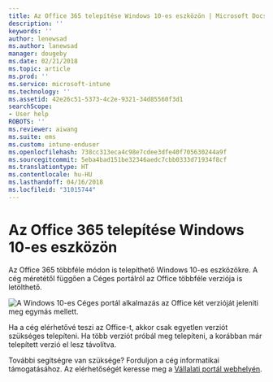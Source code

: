 ```yaml
---
title: Az Office 365 telepítése Windows 10-es eszközön | Microsoft Docs
description: ''
keywords: ''
author: lenewsad
ms.author: lanewsad
manager: dougeby
ms.date: 02/21/2018
ms.topic: article
ms.prod: ''
ms.service: microsoft-intune
ms.technology: ''
ms.assetid: 42e26c51-5373-4c2e-9321-34d85560f3d1
searchScope:
- User help
ROBOTS: ''
ms.reviewer: aiwang
ms.suite: ems
ms.custom: intune-enduser
ms.openlocfilehash: 738cc313eca4c98e7cdee3dfe40f705630244a9f
ms.sourcegitcommit: 5eba4bad151be32346aedc7cbb0333d71934f8cf
ms.translationtype: HT
ms.contentlocale: hu-HU
ms.lasthandoff: 04/16/2018
ms.locfileid: "31015744"
---
```

# <a name="installing-office-365-on-your-windows-10-device"></a>Az Office 365 telepítése Windows 10-es eszközön

Az Office 365 többféle módon is telepíthető Windows 10-es eszközökre. A cég méretétől függően a Céges portálról az Office többféle verziója is letölthető.

![A Windows 10-es Céges portál alkalmazás az Office két verzióját jeleníti meg egymás mellett.](./media/multiple-office-installs-cp-win10.png)

Ha a cég elérhetővé teszi az Office-t, akkor csak egyetlen verziót szükséges telepíteni. Ha több verziót próbál meg telepíteni, a korábban már telepített verzió el lesz távolítva.

További segítségre van szüksége? Forduljon a cég informatikai támogatásához. Az elérhetőségét keresse meg a [Vállalati portál webhelyén](https://portal.manage.microsoft.com#HelpDeskDialog).
